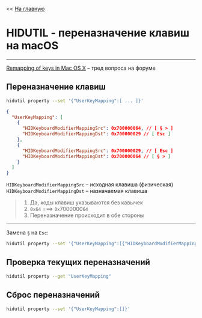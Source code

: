 << [На главную](../README.md)

# HIDUTIL - переназначение клавиш на macOS

---

[Remapping of keys in Mac OS X](https://superuser.com/questions/37042/remapping-of-keys-in-mac-os-x) – тред вопроса на форуме

## Переназначение клавиш

```bash
hidutil property --set '{"UserKeyMapping":[ ... ]}'
```

```json
{
  "UserKeyMapping": [
    {
      "HIDKeyboardModifierMappingSrc": 0x700000064, // [ § > ]
      "HIDKeyboardModifierMappingDst": 0x700000029 // [ Esc ]
    },
    {
      "HIDKeyboardModifierMappingSrc": 0x700000029, // [ Esc ]
      "HIDKeyboardModifierMappingDst": 0x700000064 // [ § > ]
    }
  ]
}
```

`HIDKeyboardModifierMappingSrc` – исходная клавиша (физическая)  
`HIDKeyboardModifierMappingDst` – назначаемая клавиша

> 1. Да, коды клавиш указываются без кавычек
> 2. `0x64` ===> `0x`7000000`64`
> 3. Переназначение происходит в обе стороны

---

Замена `§` на `Esc`:

```bash
hidutil property --set '{"UserKeyMapping":[{"HIDKeyboardModifierMappingSrc":0x700000064,"HIDKeyboardModifierMappingDst":0x700000029},{"HIDKeyboardModifierMappingSrc":0x700000029,"HIDKeyboardModifierMappingDst":0x700000064}]}'
```

## Проверка текущих переназначений

```bash
hidutil property --get "UserKeyMapping"
```

## Сброс переназначений

```bash
hidutil property --set '{"UserKeyMapping":[]}'
```
